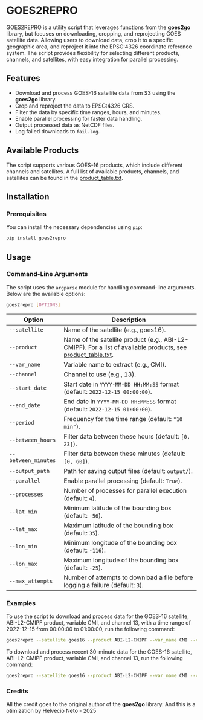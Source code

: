 # GOES2REPRO

GOES2REPRO is a utility script that leverages functions from the **goes2go** library, but focuses on downloading, cropping, and reprojecting GOES satellite data.
Allowing users to download data, crop it to a specific geographic area, and reproject it into the EPSG:4326 coordinate reference system.
The script provides flexibility for selecting different products, channels, and satellites, with easy integration for parallel processing.

## Features

- Download and process GOES-16 satellite data from S3 using the **goes2go** library.
- Crop and reproject the data to EPSG:4326 CRS.
- Filter the data by specific time ranges, hours, and minutes.
- Enable parallel processing for faster data handling.
- Output processed data as NetCDF files.
- Log failed downloads to `fail.log`.

## Available Products

The script supports various GOES-16 products, which include different channels and satellites. A full list of available products, channels, and satellites can be found in the [product_table.txt](https://github.com/blaylockbk/goes2go/blob/main/goes2go/product_table.txt).

## Installation

### Prerequisites

You can install the necessary dependencies using `pip`:

```bash
pip install goes2repro
```

## Usage

### Command-Line Arguments

The script uses the `argparse` module for handling command-line arguments. Below are the available options:

```bash
goes2repro [OPTIONS]
```

| Option               | Description                                                                 |
|----------------------|-----------------------------------------------------------------------------|
| `--satellite`         | Name of the satellite (e.g., goes16).                                      |
| `--product`           | Name of the satellite product (e.g., ABI-L2-CMIPF). For a list of available products, see [product_table.txt](https://github.com/blaylockbk/goes2go/blob/main/goes2go/product_table.txt). |
| `--var_name`          | Variable name to extract (e.g., CMI).                                       |
| `--channel`           | Channel to use (e.g., 13).                                                   |
| `--start_date`        | Start date in `YYYY-MM-DD HH:MM:SS` format (default: `2022-12-15 00:00:00`).|
| `--end_date`          | End date in `YYYY-MM-DD HH:MM:SS` format (default: `2022-12-15 01:00:00`).  |
| `--period`            | Frequency for the time range (default: `"10 min"`).                         |
| `--between_hours`     | Filter data between these hours (default: `[0, 23]`).                       |
| `--between_minutes`   | Filter data between these minutes (default: `[0, 60]`).                    |
| `--output_path`       | Path for saving output files (default: `output/`).                           |
| `--parallel`          | Enable parallel processing (default: `True`).                               |
| `--processes`         | Number of processes for parallel execution (default: `4`).                  |
| `--lat_min`           | Minimum latitude of the bounding box (default: `-56`).                      |
| `--lat_max`           | Maximum latitude of the bounding box (default: `35`).                       |
| `--lon_min`           | Minimum longitude of the bounding box (default: `-116`).                    |
| `--lon_max`           | Maximum longitude of the bounding box (default: `-25`).                     |
| `--max_attempts`      | Number of attempts to download a file before logging a failure (default: `3`).|

### Examples
To use the script to download and process data for the GOES-16 satellite, ABI-L2-CMIPF product, variable CMI, and channel 13, with a time range of 2022-12-15 from 00:00:00 to 01:00:00, run the following command:


```bash
goes2repro --satellite goes16 --product ABI-L2-CMIPF --var_name CMI --channel 13 --start_date "2022-12-15 00:00:00" --end_date "2022-12-15 01:00:00"
```

To download and process recent 30-minute data for the GOES-16 satellite, ABI-L2-CMIPF product, variable CMI, and channel 13, run the following command:

```bash
goes2repro --satellite goes16 --product ABI-L2-CMIPF --var_name CMI --channel 13 --recent 30 --output_path "output/"
```

### Credits
All the credit goes to the original author of the **goes2go** library.
And this is a otimization by Helvecio Neto - 2025
